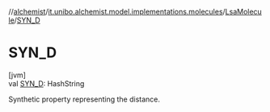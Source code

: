 //[alchemist](../../../index.md)/[it.unibo.alchemist.model.implementations.molecules](../index.md)/[LsaMolecule](index.md)/[SYN_D](-s-y-n_-d.md)

# SYN_D

[jvm]\
val [SYN_D](-s-y-n_-d.md): HashString

Synthetic property representing the distance.
